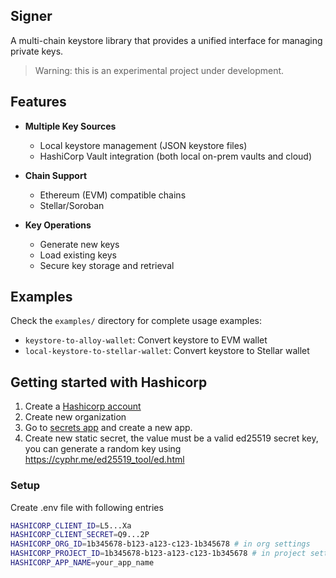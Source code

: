 ## Signer

A multi-chain keystore library that provides a unified interface for managing private keys.

> Warning: this is an experimental project under development.

## Features

- **Multiple Key Sources**
  - Local keystore management (JSON keystore files)
  - HashiCorp Vault integration (both local on-prem vaults and cloud)
  
- **Chain Support**
  - Ethereum (EVM) compatible chains
  - Stellar/Soroban
  
- **Key Operations**
  - Generate new keys
  - Load existing keys
  - Secure key storage and retrieval

## Examples

Check the `examples/` directory for complete usage examples:
- `keystore-to-alloy-wallet`: Convert keystore to EVM wallet
- `local-keystore-to-stellar-wallet`: Convert keystore to Stellar wallet

## Getting started with Hashicorp

1. Create a [Hashicorp account](https://portal.cloud.hashicorp.com/sign-in)
2. Create new organization
3. Go to [secrets app](portal.cloud.hashicorp.com/services/secrets/apps) and create a new app.
4. Create new static secret, the value must be a valid ed25519 secret key, you can generate a random key using https://cyphr.me/ed25519_tool/ed.html

### Setup

Create .env file with following entries

```bash
HASHICORP_CLIENT_ID=L5...Xa
HASHICORP_CLIENT_SECRET=Q9...2P
HASHICORP_ORG_ID=1b345678-b123-a123-c123-1b345678 # in org settings
HASHICORP_PROJECT_ID=1b345678-b123-a123-c123-1b345678 # in project settings
HASHICORP_APP_NAME=your_app_name
```
